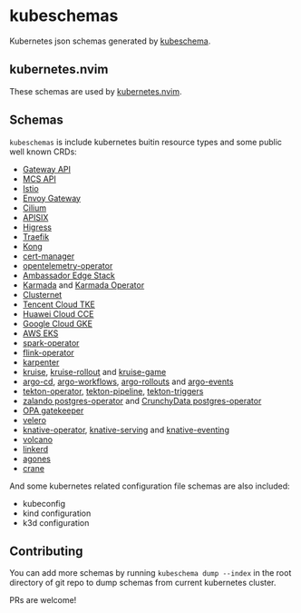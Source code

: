 # kubeschemas

Kubernetes json schemas generated by [kubeschema](https://github.com/imroc/kubeschema).

## kubernetes.nvim

These schemas are used by [kubernetes.nvim](https://github.com/imroc/kubernetes.nvim).

## Schemas

`kubeschemas` is include kubernetes buitin resource types and some public well known CRDs:

- [Gateway API](https://gateway-api.sigs.k8s.io/guides/#install-standard-channel)
- [MCS API](https://github.com/kubernetes-sigs/mcs-api/tree/master/config/crd)
- [Istio](https://istio.io/latest/docs/setup/install/helm/)
- [Envoy Gateway](https://github.com/envoyproxy/gateway/tree/main/charts/gateway-helm/crds)
- [Cilium](https://github.com/cilium/cilium/tree/main/pkg/k8s/apis/cilium.io/client/crds)
- [APISIX](https://github.com/apache/apisix-helm-chart/tree/master/charts/apisix-ingress-controller/crds)
- [Higress](https://github.com/alibaba/higress/tree/main/helm/core/crds)
- [Traefik](https://github.com/traefik/traefik-helm-chart/tree/master/traefik/crds)
- [Kong](https://github.com/Kong/kubernetes-configuration/tree/main/config/crd)
- [cert-manager](https://github.com/cert-manager/cert-manager/tree/master/deploy/crds)
- [opentelemetry-operator](https://github.com/open-telemetry/opentelemetry-helm-charts/tree/main/charts/opentelemetry-operator/conf/crds)
- [Ambassador Edge Stack](https://www.getambassador.io/docs/edge-stack/latest/tutorials/getting-started)
- [Karmada](https://github.com/karmada-io/karmada/tree/master/charts/karmada/_crds) and [Karmada Operator](https://github.com/karmada-io/karmada/tree/master/charts/karmada-operator/crds)
- [Clusternet](https://github.com/clusternet/clusternet/tree/main/manifests/crds)
- [Tencent Cloud TKE](https://cloud.tencent.com/product/tke)
- [Huawei Cloud CCE](https://www.huaweicloud.com/product/cce.html)
- [Google Cloud GKE](https://cloud.google.com/kubernetes-engine)
- [AWS EKS](https://aws.amazon.com/eks/)
- [spark-operator](https://github.com/kubeflow/spark-operator/tree/master/charts/spark-operator-chart/crds)
- [flink-operator](https://github.com/apache/flink-kubernetes-operator/tree/main/helm/flink-kubernetes-operator/crds)
- [karpenter](https://github.com/kubernetes-sigs/karpenter/tree/main/pkg/apis/crds)
- [kruise](https://openkruise.io/docs/installation/), [kruise-rollout](https://openkruise.io/rollouts/installation) and [kruise-game](https://openkruise.io/kruisegame/installation)
- [argo-cd](https://github.com/argoproj/argo-cd/tree/master/manifests/crds), [argo-workflows](https://github.com/argoproj/argo-workflows/tree/main/manifests/base/crds), [argo-rollouts](https://github.com/argoproj/argo-rollouts/tree/master/manifests/crds) and [argo-events](https://github.com/argoproj/argo-events/tree/master/manifests/base/crds)
- [tekton-operator](https://github.com/tektoncd/operator/blob/main/docs/install.md), [tekton-pipeline](https://github.com/tektoncd/pipeline/blob/main/docs/install.md), [tekton-triggers](https://github.com/tektoncd/triggers/blob/main/docs/install.md)
- [zalando postgres-operator](https://github.com/zalando/postgres-operator/tree/master/charts/postgres-operator/crds) and [CrunchyData postgres-operator](https://github.com/CrunchyData/postgres-operator-examples/tree/main/helm/install/crds)
- [OPA gatekeeper](https://github.com/open-policy-agent/gatekeeper/tree/master/charts/gatekeeper/crds)
- [velero](https://github.com/vmware-tanzu/velero/tree/main/config/crd)
- [knative-operator](https://knative.dev/docs/install/operator/knative-with-operators/#install-the-knative-operator), [knative-serving](https://knative.dev/docs/install/yaml-install/serving/install-serving-with-yaml/#install-the-knative-serving-component) and [knative-eventing](https://knative.dev/docs/install/yaml-install/eventing/install-eventing-with-yaml/#install-knative-eventing)
- [volcano](https://github.com/volcano-sh/volcano/tree/master/config/crd)
- [linkerd](https://linkerd.io/2.17/getting-started/#step-3-install-linkerd-onto-your-cluster)
- [agones](https://agones.dev/site/docs/installation/install-agones/yaml/)
- [crane](https://github.com/gocrane/helm-charts/tree/main/charts/crane/crds)

And some kubernetes related configuration file schemas are also included:

- kubeconfig
- kind configuration
- k3d configuration

## Contributing

You can add more schemas by running `kubeschema dump --index` in the root directory of git repo to dump schemas from current kubernetes cluster.

PRs are welcome!
